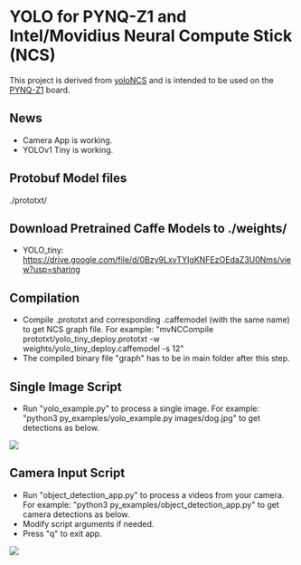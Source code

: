 ﻿# YOLO for PYNQ-Z1 and Intel/Movidius Neural Compute Stick (NCS)

This project is derived from [yoloNCS](https://github.com/gudovskiy/yoloNCS) and is intended to be used on the [PYNQ-Z1](https://store.digilentinc.com/pynq-z1-python-productivity-for-zynq/ "PYNQ-Z1") board.

## News

* Camera App is working.
* YOLOv1 Tiny is working.

## Protobuf Model files

./prototxt/

## Download Pretrained Caffe Models to ./weights/

* YOLO_tiny: https://drive.google.com/file/d/0Bzy9LxvTYIgKNFEzOEdaZ3U0Nms/view?usp=sharing

## Compilation

* Compile .prototxt and corresponding .caffemodel (with the same name) to get NCS graph file. For example: "mvNCCompile prototxt/yolo_tiny_deploy.prototxt -w weights/yolo_tiny_deploy.caffemodel -s 12"
* The compiled binary file "graph" has to be in main folder after this step.

## Single Image Script

* Run "yolo_example.py" to process a single image. For example: "python3 py_examples/yolo_example.py images/dog.jpg" to get detections as below.

![](/images/yolo_dog.png)

## Camera Input Script

* Run "object_detection_app.py" to process a videos from your camera. For example: "python3 py_examples/object_detection_app.py" to get camera detections as below.
* Modify script arguments if needed.
* Press "q" to exit app.

![](/images/camera.png)
